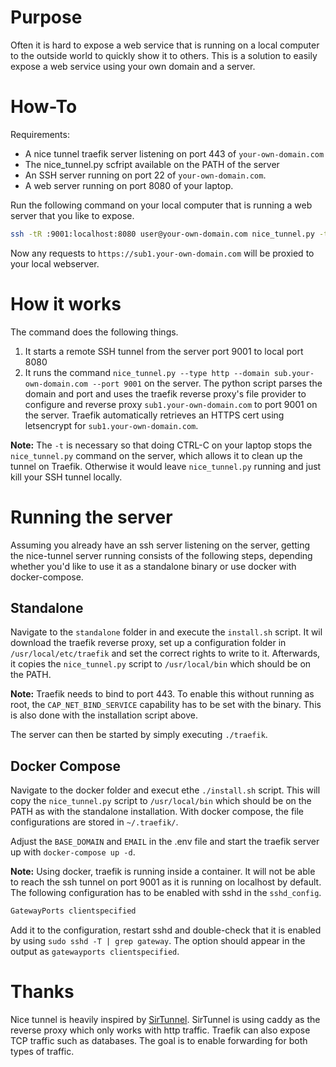 # Purpose

Often it is hard to expose a web service that is running on a local computer to the outside world to quickly show it to others. This is a solution to easily expose a web service using your own domain and a server.

# How-To

Requirements:

* A nice tunnel traefik server listening on port 443 of `your-own-domain.com`
* The nice_tunnel.py scfript available on the PATH of the server
* An SSH server running on port 22 of `your-own-domain.com`.
* A web server running on port 8080 of your laptop.

Run the following command on your local computer that is running a web server that you like to expose.

```bash
ssh -tR :9001:localhost:8080 user@your-own-domain.com nice_tunnel.py -t http -d sub1.your-own-domain.com -p 9001
```

Now any requests to `https://sub1.your-own-domain.com` will be proxied to your local webserver.


# How it works

The command does the following things.

1. It starts a remote SSH tunnel from the server port 9001 to local port 8080
2. It runs the command `nice_tunnel.py --type http --domain sub.your-own-domain.com --port 9001`
   on the server.
   The python script parses the domain and port and uses the traefik reverse proxy's file provider to
   configure and reverse proxy `sub1.your-own-domain.com` to port 9001 on the server. Traefik
   automatically retrieves an HTTPS cert using letsencrypt for `sub1.your-own-domain.com`.

**Note:** The `-t` is necessary so that doing CTRL-C on your laptop stops the
`nice_tunnel.py` command on the server, which allows it to clean up the tunnel
on Traefik. Otherwise it would leave `nice_tunnel.py` running and just kill your
SSH tunnel locally.


# Running the server

Assuming you already have an ssh server listening on the server, getting the nice-tunnel server
running consists of the following steps, depending whether you'd like to use it as a standalone binary or use docker with docker-compose.

## Standalone

Navigate to the `standalone` folder in and execute the `install.sh` script. It wil download the traefik
reverse proxy, set up a configuration folder in `/usr/local/etc/traefik` and set the correct rights to write to it.
Afterwards, it copies the `nice_tunnel.py` script to `/usr/local/bin` which should be on the PATH.

**Note:** Traefik needs to bind to port 443. To enable this without running as root, the `CAP_NET_BIND_SERVICE` capability has to be set with the binary. This is also done with the installation script above.

The server can then be started by simply executing `./traefik`.

## Docker Compose

Navigate to the docker folder and execut ethe `./install.sh` script. This will copy the `nice_tunnel.py` script to 
`/usr/local/bin` which should be on the PATH as with the standalone installation. With docker compose, the file configurations are stored in `~/.traefik/`.

Adjust the `BASE_DOMAIN` and `EMAIL` in the .env file and start the traefik server up with `docker-compose up -d`.

**Note:** Using docker, traefik is running inside a container. It will not be able to reach the ssh tunnel on port 9001 as it is running on localhost by default. The following configuration has to be enabled with sshd in the `sshd_config`.

```bash
GatewayPorts clientspecified
```

Add it to the configuration, restart sshd and double-check that it is enabled by using `sudo sshd -T | grep gateway`.
The option should appear in the output as `gatewayports clientspecified`.


# Thanks

Nice tunnel is heavily inspired by [SirTunnel](https://github.com/matiboy/SirTunnel). SirTunnel is using caddy as the reverse proxy which only works
with http traffic. Traefik can also expose TCP traffic such as databases. The goal is to enable forwarding for both
types of traffic.
